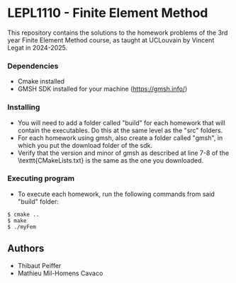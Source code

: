 # LEPL1110 - Finite Element Method

This repository contains the solutions to the homework problems of the 3rd year Finite Element Method course, as taught at UCLouvain by Vincent Legat in 2024-2025.

### Dependencies

* Cmake installed
* GMSH SDK installed for your machine (https://gmsh.info/)

### Installing

* You will need to add a folder called "build" for each homework that will contain the executables. Do this at the same level as the "src" folders.
* For each homework using gmsh, also create a folder called "gmsh", in which you put the download folder of the sdk.
* Verify that the version and minor of gmsh as described at line 7-8 of the \texttt{CMakeLists.txt} is the same as the one you downloaded.

### Executing program

* To execute each homework, run the following commands from said "build" folder: 
```
$ cmake ..
$ make
$ ./myFem
```
## Authors

* Thibaut Peiffer
* Mathieu Mil-Homens Cavaco
